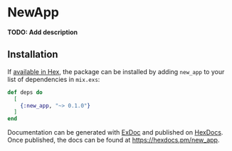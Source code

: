 # NewApp

**TODO: Add description**

## Installation

If [available in Hex](https://hex.pm/docs/publish), the package can be installed
by adding `new_app` to your list of dependencies in `mix.exs`:

```elixir
def deps do
  [
    {:new_app, "~> 0.1.0"}
  ]
end
```

Documentation can be generated with [ExDoc](https://github.com/elixir-lang/ex_doc)
and published on [HexDocs](https://hexdocs.pm). Once published, the docs can
be found at <https://hexdocs.pm/new_app>.


